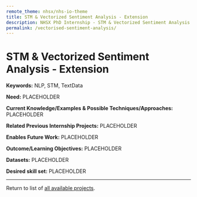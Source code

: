```yaml
---
remote_theme: nhsx/nhs-io-theme
title: STM & Vectorized Sentiment Analysis - Extension
description: NHSX PhD Internship - STM & Vectorized Sentiment Analysis - Extension
permalink: /vectorised-sentiment-analysis/
---
```


# STM & Vectorized Sentiment Analysis - Extension

**Keywords:**  NLP, STM, TextData 

**Need:**  PLACEHOLDER

**Current Knowledge/Examples & Possible Techniques/Approaches:**  PLACEHOLDER

**Related Previous Internship Projects:** PLACEHOLDER

**Enables Future Work:** PLACEHOLDER

**Outcome/Learning Objectives:** PLACEHOLDER

**Datasets:** PLACEHOLDER

**Desired skill set:** PLACEHOLDER

---
Return to list of [all available projects](https://nhsx.github.io/nhsx-internship-projects/).
